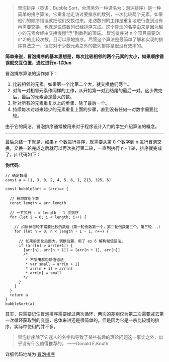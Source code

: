 > 冒泡排序（英语：Bubble Sort，台湾另外一种译名为：泡沫排序）是一种简单的排序算法。它重复地走访过要排序的数列，一次比较两个元素，如果他们的顺序错误就把他们交换过来。走访数列的工作是重复地进行直到没有再需要交换，也就是说该数列已经排序完成。这个算法的名字由来是因为越小的元素会经由交换慢慢“浮”到数列的顶端。
冒泡排序对 n 个项目需要O( n^2)的比较次数，且可以原地排序。尽管这个算法是最简单了解和实现的排序算法之一，但它对于少数元素之外的数列排序是很没有效率的。

**简单来说，冒泡排序的基本思想是，每次比较相邻的两个元素的大小，如果顺序错误就交互位置，通过进行n-1次lun**

冒泡排序算法的运作如下：
1. 比较相邻的元素。如果第一个比第二个大，就交换他们两个。
2. 对每一对相邻元素作同样的工作，从开始第一对到结尾的最后一对。这步做完后，最后的元素会是最大的数。
3. 针对所有的元素重复以上的步骤，除了最后一个。
4. 持续每次对越来越少的元素重复上面的步骤，直到没有任何一对数字需要比较。

由于它的简洁，冒泡排序通常被用来对于程序设计入门的学生介绍算法的概念。

-----

最后总结一下就是，如果 n 个数进行排序，就需要从第 0 个数字到 n 进行冒泡交换，交换一轮完成之后就可以再次执行第二轮，一直到执行 n - 1 轮，排序就完成了。js 代码如下：

**伪代码**:
```
// 确定数组
const a = [1, 3, 0, 2, 4, 5, 6, 1, 213, 325, 6]

const bubbleSort = (arr)=> {

  // 获取数组个数
  const length = arr.length

  // 一共执行 i = length - 1 次排序
  for (let i = 0; i < length; i++) {
    
    // 扣除掉每轮不需要比较的数组（第一轮倒数第一个，第二轮倒数第二个，第三轮...）
    for (let n = 0; n < length - 1 - i; n++) {

      // 如果前面比后面大，调换位置，用了 es 6 解构赋值语法。 
      if (arr[n] > arr[n+1]) {
        [arr[n], arr[n + 1]] = [arr[n + 1], arr[n]]
        /*
         * 不采用解构赋值语法
         * var small = arr[n + 1]
         * arr[n + 1] = arr[n]
         * arr[n] = small
        */
      }
    }
  }
  return a
}
bubbleSort(a)
```
其实，只需要记住冒泡排序需要经过两次循环，两次的差别仅为第二次需要减去第一次循环获取到的变量，总体来讲还是很简单的。但是因为它是一宗比较慢的排序，实际中使用的并不多。

>冒泡排序除了它迷人的名字和导致了某些有趣的理论问题这一事实之外，似乎没有什么值得推荐的。         ——Donald E.Knuth

详细代码地址为 [冒泡排序](https://github.com/jinzhuming/Algorithm/blob/master/%E5%86%92%E6%B3%A1%E6%8E%92%E5%BA%8F/index.html/)